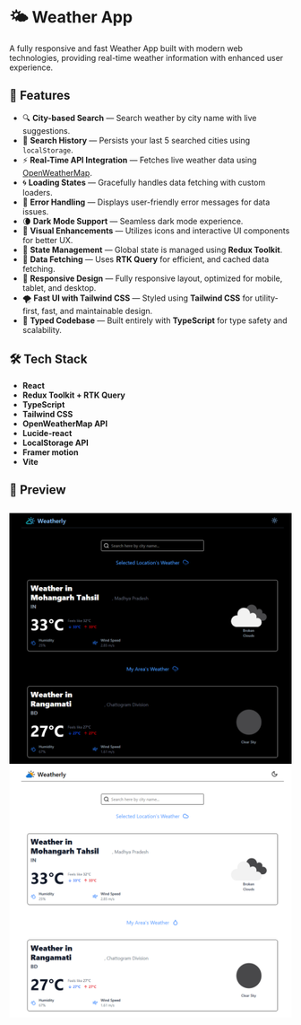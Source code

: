 # 🌤️ Weather App

A fully responsive and fast Weather App built with modern web technologies, providing real-time weather information with enhanced user experience.

## 🚀 Features

* 🔍 **City-based Search** — Search weather by city name with live suggestions.
* 📜 **Search History** — Persists your last 5 searched cities using `localStorage`.
* ⚡ **Real-Time API Integration** — Fetches live weather data using [OpenWeatherMap](https://openweathermap.org/).
* 🌀 **Loading States** — Gracefully handles data fetching with custom loaders.
* 🚫 **Error Handling** — Displays user-friendly error messages for data issues.
* 🌘 **Dark Mode Support** — Seamless dark mode experience.
* 🎨 **Visual Enhancements** — Utilizes icons and interactive UI components for better UX.
* 🧠 **State Management** — Global state is managed using **Redux Toolkit**.
* 📡 **Data Fetching** — Uses **RTK Query** for efficient, and cached data fetching.
* 📱 **Responsive Design** — Fully responsive layout, optimized for mobile, tablet, and desktop.
* 🌪️ **Fast UI with Tailwind CSS** — Styled using **Tailwind CSS** for utility-first, fast, and maintainable design.
* 🧾 **Typed Codebase** — Built entirely with **TypeScript** for type safety and scalability.

## 🛠️ Tech Stack

* **React** 
* **Redux Toolkit + RTK Query**
* **TypeScript**
* **Tailwind CSS**
* **OpenWeatherMap API**
* **Lucide-react** 
* **LocalStorage API**
* **Framer motion**
* **Vite** 

## 📸 Preview

![Weather App Screenshot](./public/weatherly_dark.png)
![Weather App Screenshot](./public/weatherly_light.png)
---


